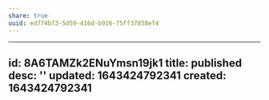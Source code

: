 ```yaml
---
share: true
uuid: ed774bf3-5d59-416d-b916-75ff37858ef4
---
```


---
id: 8A6TAMZk2ENuYmsn19jk1
title: published
desc: ''
updated: 1643424792341
created: 1643424792341
---

